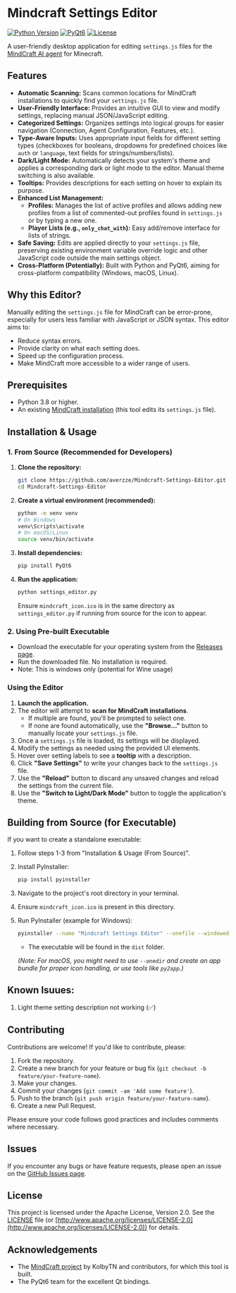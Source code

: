 # Mindcraft Settings Editor

[![Python Version](https://img.shields.io/badge/python-3.8+-blue.svg)](https://www.python.org/)
[![PyQt6](https://img.shields.io/badge/Qt-PyQt6-green.svg)](https://riverbankcomputing.com/software/pyqt/)
[![License](https://img.shields.io/badge/License-Apache%202.0-blue.svg)](https://opensource.org/licenses/Apache-2.0)

A user-friendly desktop application for editing `settings.js` files for the [MindCraft AI agent](https://github.com/kolbytn/mindcraft) for Minecraft.

<!-- Optional: Add a screenshot or GIF of the application in action here -->
<!-- <p align="center">
  <img src="path/to/your/screenshot.png" alt="Mindcraft Settings Editor Screenshot" width="700"/>
</p> -->

## Features

*   **Automatic Scanning:** Scans common locations for MindCraft installations to quickly find your `settings.js` file.
*   **User-Friendly Interface:** Provides an intuitive GUI to view and modify settings, replacing manual JSON/JavaScript editing.
*   **Categorized Settings:** Organizes settings into logical groups for easier navigation (Connection, Agent Configuration, Features, etc.).
*   **Type-Aware Inputs:** Uses appropriate input fields for different setting types (checkboxes for booleans, dropdowns for predefined choices like `auth` or `language`, text fields for strings/numbers/lists).
*   **Dark/Light Mode:** Automatically detects your system's theme and applies a corresponding dark or light mode to the editor. Manual theme switching is also available.
*   **Tooltips:** Provides descriptions for each setting on hover to explain its purpose.
*   **Enhanced List Management:**
    *   **Profiles:** Manages the list of active profiles and allows adding new profiles from a list of commented-out profiles found in `settings.js` or by typing a new one.
    *   **Player Lists (e.g., `only_chat_with`):** Easy add/remove interface for lists of strings.
*   **Safe Saving:** Edits are applied directly to your `settings.js` file, preserving existing environment variable override logic and other JavaScript code outside the main settings object.
*   **Cross-Platform (Potentially):** Built with Python and PyQt6, aiming for cross-platform compatibility (Windows, macOS, Linux).

## Why this Editor?

Manually editing the `settings.js` file for MindCraft can be error-prone, especially for users less familiar with JavaScript or JSON syntax. This editor aims to:

*   Reduce syntax errors.
*   Provide clarity on what each setting does.
*   Speed up the configuration process.
*   Make MindCraft more accessible to a wider range of users.

## Prerequisites

*   Python 3.8 or higher.
*   An existing [MindCraft installation](https://github.com/kolbytn/mindcraft) (this tool edits its `settings.js` file).

## Installation & Usage

### 1. From Source (Recommended for Developers)

1.  **Clone the repository:**
    ```bash
    git clone https://github.com/averzze/Mindcraft-Settings-Editor.git
    cd Mindcraft-Settings-Editor
    ```

2.  **Create a virtual environment (recommended):**
    ```bash
    python -m venv venv
    # On Windows
    venv\Scripts\activate
    # On macOS/Linux
    source venv/bin/activate
    ```

3.  **Install dependencies:**
    ```bash
    pip install PyQt6
    ```

4.  **Run the application:**
    ```bash
    python settings_editor.py
    ```
    Ensure `mindcraft_icon.ico` is in the same directory as `settings_editor.py` if running from source for the icon to appear.

### 2. Using Pre-built Executable
*   Download the executable for your operating system from the [Releases page](https://github.com/averzze/Mindcraft-Settings-Editor/releases).
*   Run the downloaded file. No installation is required.
*   Note: This is windows only (potential for Wine usage)

### Using the Editor

1.  **Launch the application.**
2.  The editor will attempt to **scan for MindCraft installations**.
    *   If multiple are found, you'll be prompted to select one.
    *   If none are found automatically, use the **"Browse..."** button to manually locate your `settings.js` file.
3.  Once a `settings.js` file is loaded, its settings will be displayed.
4.  Modify the settings as needed using the provided UI elements.
5.  Hover over setting labels to see a **tooltip** with a description.
6.  Click **"Save Settings"** to write your changes back to the `settings.js` file.
7.  Use the **"Reload"** button to discard any unsaved changes and reload the settings from the current file.
8.  Use the **"Switch to Light/Dark Mode"** button to toggle the application's theme.

## Building from Source (for Executable)

If you want to create a standalone executable:

1.  Follow steps 1-3 from "Installation & Usage (From Source)".
2.  Install PyInstaller:
    ```bash
    pip install pyinstaller
    ```
3.  Navigate to the project's root directory in your terminal.
4.  Ensure `mindcraft_icon.ico` is present in this directory.
5.  Run PyInstaller (example for Windows):
    ```bash
    pyinstaller --name "Mindcraft Settings Editor" --onefile --windowed --icon="mindcraft_icon.ico" settings_editor.py
    ```
    *   The executable will be found in the `dist` folder.

    *(Note: For macOS, you might need to use `--onedir` and create an app bundle for proper icon handling, or use tools like `py2app`.)*

## Known Isuues:
1. Light theme setting description not working (✅)
## Contributing

Contributions are welcome! If you'd like to contribute, please:

1.  Fork the repository.
2.  Create a new branch for your feature or bug fix (`git checkout -b feature/your-feature-name`).
3.  Make your changes.
4.  Commit your changes (`git commit -am 'Add some feature'`).
5.  Push to the branch (`git push origin feature/your-feature-name`).
6.  Create a new Pull Request.

Please ensure your code follows good practices and includes comments where necessary.

## Issues

If you encounter any bugs or have feature requests, please open an issue on the [GitHub Issues page](https://github.com/averzze/Mindcraft-Settings-Editor/issues).

## License

This project is licensed under the Apache License, Version 2.0. See the [LICENSE](LICENSE) file (or [http://www.apache.org/licenses/LICENSE-2.0](http://www.apache.org/licenses/LICENSE-2.0)) for details.

## Acknowledgements

*   The [MindCraft project](https://github.com/kolbytn/mindcraft) by KolbyTN and contributors, for which this tool is built.
*   The PyQt6 team for the excellent Qt bindings.
